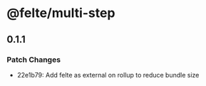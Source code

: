 # @felte/multi-step

## 0.1.1
### Patch Changes

- 22e1b79: Add felte as external on rollup to reduce bundle size
